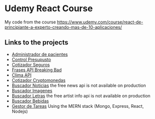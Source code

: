 # Udemy React Course

My code from the course https://www.udemy.com/course/react-de-principiante-a-experto-creando-mas-de-10-aplicaciones/

## Links to the projects

* [Administrador de pacientes](https://naughty-feynman-d16bc1.netlify.app/)
* [Control Presupusto](https://boring-ardinghelli-e586ac.netlify.app/)
* [Cotizador Seguros](https://vibrant-shockley-5af530.netlify.app/)
* [Frases API Breaking Bad](https://angry-roentgen-453f29.netlify.app/)
* [Clima API](https://condescending-khorana-355062.netlify.app/)
* [Cotizador Cryptomonedas](https://thirsty-mestorf-76a89e.netlify.app/)
* [Buscador Noticias](https://admiring-ramanujan-27c98e.netlify.app/) the free news api is not available on production
* [Buscador Imagenes](https://tender-varahamihira-a2c383.netlify.app/)
* [Buscador Letras](https://boring-bhabha-c99e6c.netlify.app/) the free artist info api is not available on production
* [Buscador Bebidas](https://gracious-bohr-70918c.netlify.app/)
* [Gestor de Tareas](https://flamboyant-kowalevski-0855a5.netlify.app/) Using the MERN stack (Mongo, Express, React, Nodejs)

